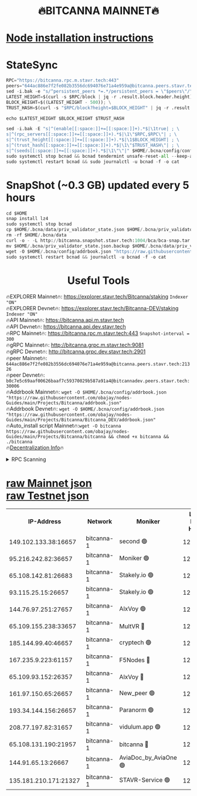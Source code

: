 <h1 align="center"> 🔥BITCANNA MAINNET🔥</h1>


[Node installation instructions](https://github.com/obajay/nodes-Guides/tree/main/Projects/Bitcanna)
=

# StateSync
```python
RPC="https://bitcanna.rpc.m.stavr.tech:443"
peers="644ac886e7f2fe082b3556dc694076e71a4e959a@bitcanna.peers.stavr.tech:21326"
sed -i.bak -e "s/^persistent_peers *=.*/persistent_peers = \"$peers\"/" $HOME/.bcna/config/config.toml
LATEST_HEIGHT=$(curl -s $RPC/block | jq -r .result.block.header.height); \
BLOCK_HEIGHT=$((LATEST_HEIGHT - 500)); \
TRUST_HASH=$(curl -s "$RPC/block?height=$BLOCK_HEIGHT" | jq -r .result.block_id.hash)

echo $LATEST_HEIGHT $BLOCK_HEIGHT $TRUST_HASH

sed -i.bak -E "s|^(enable[[:space:]]+=[[:space:]]+).*$|\1true| ; \
s|^(rpc_servers[[:space:]]+=[[:space:]]+).*$|\1\"$RPC,$RPC\"| ; \
s|^(trust_height[[:space:]]+=[[:space:]]+).*$|\1$BLOCK_HEIGHT| ; \
s|^(trust_hash[[:space:]]+=[[:space:]]+).*$|\1\"$TRUST_HASH\"| ; \
s|^(seeds[[:space:]]+=[[:space:]]+).*$|\1\"\"|" $HOME/.bcna/config/config.toml
sudo systemctl stop bcnad && bcnad tendermint unsafe-reset-all --keep-addr-book
sudo systemctl restart bcnad && sudo journalctl -u bcnad -f -o cat
```
# SnapShot (~0.3 GB) updated every 5 hours
```python
cd $HOME
snap install lz4
sudo systemctl stop bcnad
cp $HOME/.bcna/data/priv_validator_state.json $HOME/.bcna/priv_validator_state.json.backup
rm -rf $HOME/.bcna/data
curl -o - -L http://bitcanna.snapshot.stavr.tech:1004/bca/bca-snap.tar.lz4 | lz4 -c -d - | tar -x -C $HOME/.bcna --strip-components 2
mv $HOME/.bcna/priv_validator_state.json.backup $HOME/.bcna/data/priv_validator_state.json
wget -O $HOME/.bcna/config/addrbook.json "https://raw.githubusercontent.com/obajay/nodes-Guides/main/Projects/Bitcanna/addrbook.json"
sudo systemctl restart bcnad && journalctl -u bcnad -f -o cat
```

 <h1 align="center"> Useful Tools</h1>

🔥EXPLORER Mainnet🔥:    https://explorer.stavr.tech/Bitcanna/staking          `Indexer "ON"` \
🔥EXPLORER Devnet🔥:     https://explorer.stavr.tech/Bitcanna-DEV/staking     `Indexer "ON"` \
🔥API Mainnet🔥:         https://bitcanna.api.m.stavr.tech \
🔥API Devnet🔥:          https://bitcanna.api.dev.stavr.tech \
🔥RPC Mainnet🔥:         https://bitcanna.rpc.m.stavr.tech:443         `Snapshot-interval = 300` \
🔥gRPC Mainnet🔥:        http://bitcanna.grpc.m.stavr.tech:9081 \
🔥gRPC Devnet🔥:         http://bitcanna.grpc.dev.stavr.tech:2901 \
🔥peer Mainnet🔥:        `644ac886e7f2fe082b3556dc694076e71a4e959a@bitcanna.peers.stavr.tech:21326` \
🔥peer Devnet🔥:         `b0c7e5c69aaf00626baaf7c59370029b587a91a4@bitcannadev.peers.stavr.tech:30006` \
🔥Addrbook Mainnet🔥:    ```wget -O $HOME/.bcna/config/addrbook.json "https://raw.githubusercontent.com/obajay/nodes-Guides/main/Projects/Bitcanna/addrbook.json"``` \
🔥Addrbook Devnet🔥:    ```wget -O $HOME/.bcna/config/addrbook.json "https://raw.githubusercontent.com/obajay/nodes-Guides/main/Projects/Bitcanna/Bitcanna_DEV/addrbook.json"``` \
🔥Auto_install script Mainnet🔥:```wget -O bitcanna https://raw.githubusercontent.com/obajay/nodes-Guides/main/Projects/Bitcanna/bitcanna && chmod +x bitcanna && ./bitcanna``` \
🔥[Decentralization Info](https://github.com/obajay/StateSync-snapshots/tree/main/Projects/Bitcanna/Decentralization)🔥


<details>
<summary>RPC Scanning</summary>

<h2 align="center"> We scan nodes in real time every 4 hours. And we provide the final result of RPC endpoints.
We cannot influence the operation of these nodes in any way. </h2>


```python
If Voting Power is higher than 0 --> then the Node is a validator of the network and may be subject to attack and be a potential threat to the chain.
```
```python
We marked such validators with a red symbol
```

</details>

[raw Mainnet json](https://rpc-check.bcam.stavr.tech/bcam/rpc-bcam-result.json) \
[raw Testnet json](https://github.com/obajay/StateSync-snapshots/tree/main/Projects/Bitcanna/Rpc-Check-Testnet)
=



<table><tr><th>IP-Address</th><th>Network</th><th>Moniker</th><th>Latest Block Height</th><th>Earliest Block Height</th><th>Catching Up</th><th>Tx Index</th><th>Voting Power</th><th>Scan Time</th></tr><tr><td>149.102.133.38:16657</td><td>bitcanna-1</td><td>second 🟢</td><td>12656513</td><td>1</td><td>False</td><td>on</td><td>0</td><td>2024-02-19T16:17:08.525069519UTC</td></tr><tr><td>95.216.242.82:36657</td><td>bitcanna-1</td><td>Moniker 🟢</td><td>12656502</td><td>5776907</td><td>False</td><td>on</td><td>0</td><td>2024-02-19T16:16:03.531355897UTC</td></tr><tr><td>65.108.142.81:26683</td><td>bitcanna-1</td><td>Stakely.io 🟢</td><td>12656506</td><td>6152001</td><td>False</td><td>on</td><td>0</td><td>2024-02-19T16:16:29.591416189UTC</td></tr><tr><td>93.115.25.15:26657</td><td>bitcanna-1</td><td>Stakely.io 🟢</td><td>12656505</td><td>6520001</td><td>False</td><td>on</td><td>0</td><td>2024-02-19T16:16:23.070492800UTC</td></tr><tr><td>144.76.97.251:27657</td><td>bitcanna-1</td><td>AlxVoy 🟢</td><td>12656511</td><td>8805201</td><td>False</td><td>on</td><td>0</td><td>2024-02-19T16:16:55.788893663UTC</td></tr><tr><td>65.109.155.238:33657</td><td>bitcanna-1</td><td>MultVR 🔴</td><td>12656508</td><td>9933415</td><td>False</td><td>on</td><td>353104</td><td>2024-02-19T16:16:37.434286998UTC</td></tr><tr><td>185.144.99.40:46657</td><td>bitcanna-1</td><td>cryptech 🟢</td><td>12656501</td><td>11528001</td><td>False</td><td>on</td><td>0</td><td>2024-02-19T16:15:59.045581334UTC</td></tr><tr><td>167.235.9.223:61157</td><td>bitcanna-1</td><td>F5Nodes 🔴</td><td>12656508</td><td>12084001</td><td>False</td><td>on</td><td>570</td><td>2024-02-19T16:16:39.782177025UTC</td></tr><tr><td>65.109.93.152:26357</td><td>bitcanna-1</td><td>AlxVoy 🔴</td><td>12656513</td><td>12109301</td><td>False</td><td>on</td><td>1391783</td><td>2024-02-19T16:17:09.112790838UTC</td></tr><tr><td>161.97.150.65:26657</td><td>bitcanna-1</td><td>New_peer 🟢</td><td>12656506</td><td>12254001</td><td>False</td><td>on</td><td>0</td><td>2024-02-19T16:16:29.964636011UTC</td></tr><tr><td>193.34.144.156:26657</td><td>bitcanna-1</td><td>Paranorm 🟢</td><td>12656509</td><td>12271301</td><td>False</td><td>on</td><td>0</td><td>2024-02-19T16:16:44.602313670UTC</td></tr><tr><td>208.77.197.82:31657</td><td>bitcanna-1</td><td>vidulum.app 🟢</td><td>12596389</td><td>12386934</td><td>False</td><td>on</td><td>0</td><td>2024-02-19T16:16:32.893915712UTC</td></tr><tr><td>65.108.131.190:21957</td><td>bitcanna-1</td><td>bitcanna 🔴</td><td>12656509</td><td>12556509</td><td>False</td><td>on</td><td>419078</td><td>2024-02-19T16:16:44.317920635UTC</td></tr><tr><td>144.91.65.13:26667</td><td>bitcanna-1</td><td>AviaDoc_by_AviaOne 🟢</td><td>12656510</td><td>12645001</td><td>False</td><td>on</td><td>0</td><td>2024-02-19T16:16:53.131805275UTC</td></tr><tr><td>135.181.210.171:21327</td><td>bitcanna-1</td><td>STAVR-Service 🟢</td><td>12656511</td><td>12654701</td><td>False</td><td>on</td><td>0</td><td>2024-02-19T16:16:55.513927204UTC</td></tr></table>
